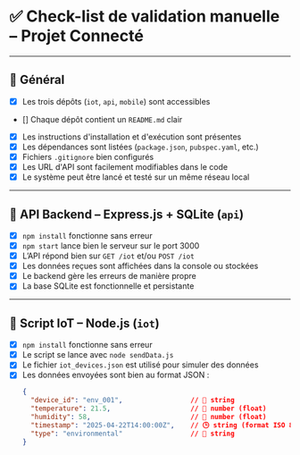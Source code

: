 # ✅ Check-list de validation manuelle – Projet Connecté

---

## 📁 Général
- [x] Les trois dépôts (`iot`, `api`, `mobile`) sont accessibles
- [] Chaque dépôt contient un `README.md` clair
- [x] Les instructions d'installation et d'exécution sont présentes
- [x] Les dépendances sont listées (`package.json`, `pubspec.yaml`, etc.)
- [x] Fichiers `.gitignore` bien configurés
- [x] Les URL d'API sont facilement modifiables dans le code
- [x] Le système peut être lancé et testé sur un même réseau local

---

## 🔧 API Backend – Express.js + SQLite (`api`)
- [x] `npm install` fonctionne sans erreur
- [x] `npm start` lance bien le serveur sur le port 3000
- [x] L’API répond bien sur `GET /iot` et/ou `POST /iot`
- [x] Les données reçues sont affichées dans la console ou stockées
- [x] Le backend gère les erreurs de manière propre
- [x] La base SQLite est fonctionnelle et persistante

---

## 📡 Script IoT – Node.js (`iot`)
- [x] `npm install` fonctionne sans erreur
- [x] Le script se lance avec `node sendData.js`
- [x] Le fichier `iot_devices.json` est utilisé pour simuler des données
- [x] Les données envoyées sont bien au format JSON :
  ```json
  {
    "device_id": "env_001",                 // 🔢 string
    "temperature": 21.5,                    // 🔢 number (float)
    "humidity": 58,                         // 🔢 number (float)
    "timestamp": "2025-04-22T14:00:00Z",    // 🕒 string (format ISO 8601 / datetime)
    "type": "environmental"                 // 🔢 string
  }
